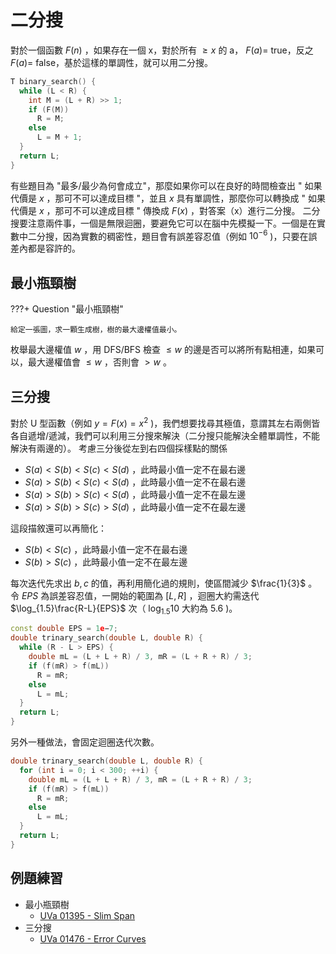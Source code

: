# 二分搜

對於一個函數 $F(n)$ ，如果存在一個 x，對於所有 $\geq x$ 的 a， $F(a)=$ true，反之 $F(a)=$ false，基於這樣的單調性，就可以用二分搜。

```cpp
T binary_search() {
  while (L < R) {
    int M = (L + R) >> 1;
    if (F(M))
      R = M;
    else
      L = M + 1;
  }
  return L;
}
```

有些題目為 "最多/最少為何會成立"，那麼如果你可以在良好的時間檢查出 " 如果代價是 $x$ ，那可不可以達成目標 "，並且 $x$ 具有單調性，那麼你可以轉換成 " 如果代價是 $x$ ，那可不可以達成目標 " 傳換成 $F(x)$ ，對答案（x）進行二分搜。
二分搜要注意兩件事，一個是無限迴圈，要避免它可以在腦中先模擬一下。一個是在實數中二分搜，因為實數的稠密性，題目會有誤差容忍值（例如 $10^{-6}$ )，只要在誤差內都是容許的。

## 最小瓶頸樹

???+ Question "最小瓶頸樹"

    給定一張圖，求一顆生成樹，樹的最大邊權值最小。

枚舉最大邊權值 $w$ ，用 DFS/BFS 檢查 $\leq w$ 的邊是否可以將所有點相連，如果可以，最大邊權值會 $\leq w$ ，否則會 $>w$ 。

## 三分搜

對於 U 型函數（例如 $y=F(x)=x^2$ )，我們想要找尋其極值，意謂其左右兩側皆各自遞增/遞減，我們可以利用三分搜來解決（二分搜只能解決全體單調性，不能解決有兩邊的）。
考慮三分後從左到右四個採樣點的關係

-  $S(a) < S(b) < S(c) < S(d)$ ，此時最小值一定不在最右邊
-  $S(a) > S(b) < S(c) < S(d)$ ，此時最小值一定不在最右邊
-  $S(a) > S(b) > S(c) < S(d)$ ，此時最小值一定不在最左邊
-  $S(a) > S(b) > S(c) > S(d)$ ，此時最小值一定不在最左邊

這段描敘還可以再簡化：

-  $S(b) < S(c)$ ，此時最小值一定不在最右邊
-  $S(b) > S(c)$ ，此時最小值一定不在最左邊

每次迭代先求出 $b,c$ 的值，再利用簡化過的規則，使區間減少 $\frac{1}{3}$ 。令 $EPS$ 為誤差容忍值，一開始的範圍為 $[L,R]$ ，迴圈大約需迭代 $\log_{1.5}\frac{R-L}{EPS}$ 次（ $\log_{1.5}10$ 大約為 $5.6$ )。

```cpp
const double EPS = 1e−7;
double trinary_search(double L, double R) {
  while (R - L > EPS) {
    double mL = (L + L + R) / 3, mR = (L + R + R) / 3;
    if (f(mR) > f(mL))
      R = mR;
    else
      L = mL;
  }
  return L;
}
```

另外一種做法，會固定迴圈迭代次數。

```cpp
double trinary_search(double L, double R) {
  for (int i = 0; i < 300; ++i) {
    double mL = (L + L + R) / 3, mR = (L + R + R) / 3;
    if (f(mR) > f(mL))
      R = mR;
    else
      L = mL;
  }
  return L;
}
```

## 例題練習

-   最小瓶頸樹
    -  [UVa 01395 - Slim Span](https://onlinejudge.org/external/13/1395.pdf) 
-   三分搜
    -  [UVa 01476 - Error Curves](https://onlinejudge.org/external/14/1476.pdf) 
